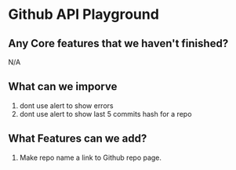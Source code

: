 Github API Playground
===

## Any Core features that we haven't finished?
N/A

## What can we imporve
1. dont use alert to show errors
2. dont use alert to show last 5 commits hash for a repo

## What Features can we add?
1. Make repo name a link to Github repo page.